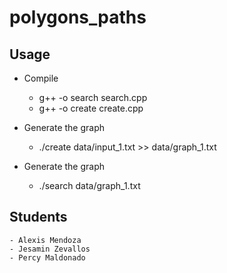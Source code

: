 # polygons_paths

## Usage

- Compile
    - g++ -o search search.cpp
    - g++ -o create create.cpp

- Generate the graph
    - ./create data/input_1.txt >> data/graph_1.txt

- Generate the graph
    - ./search data/graph_1.txt

## Students
    - Alexis Mendoza
    - Jesamin Zevallos
    - Percy Maldonado